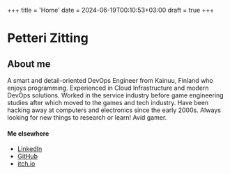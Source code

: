 +++
title = 'Home'
date = 2024-06-19T00:10:53+03:00
draft = true
+++

# Petteri Zitting

## About me

A smart and detail-oriented DevOps Engineer from Kainuu, Finland who enjoys programming. Experienced in Cloud Infrastructure and modern DevOps solutions. Worked in the service industry before game engineering studies after which moved to the games and tech industry. Have been hacking away at computers and electronics since the early 2000s. Always looking for new things to research or learn! Avid gamer.

#### Me elsewhere

- [LinkedIn](https://www.linkedin.com/in/petteri-zitting-354b31299/)
- [GitHub](https://www.github.com/puttehi/)
- [itch.io](https://puttehi.itch.io/)

